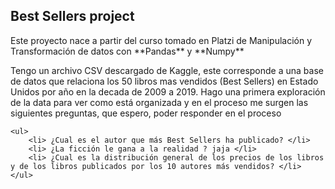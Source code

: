 <h2> Best Sellers project </h2>

<p> Este proyecto nace a partir del curso tomado en Platzi de Manipulación y Transformación de datos con **Pandas** y **Numpy** </p>

<p> Tengo un archivo CSV descargado de Kaggle, este corresponde a una base de datos que relaciona los 50 libros mas vendidos (Best Sellers) en Estado Unidos por año en la decada de 2009 a 2019. Hago una primera exploración de la data para ver como está organizada y en el proceso me surgen las siguientes preguntas, que espero, poder responder en el proceso </p>

    <ul>
        <li> ¿Cual es el autor que más Best Sellers ha publicado? </li>
        <li> ¿La ficción le gana a la realidad ? jaja </li>
        <li> ¿Cual es la distribución general de los precios de los libros y de los libros publicados por los 10 autores más vendidos? </li>
    </ul>